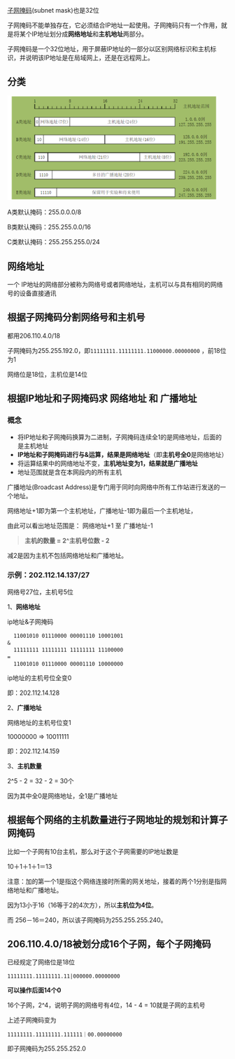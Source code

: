 [子网掩码](https://kernel.blog.csdn.net/article/details/50989257?spm=1001.2101.3001.6661.1&utm_medium=distribute.pc_relevant_t0.none-task-blog-2%7Edefault%7ECTRLIST%7Edefault-1-50989257-blog-122937098.pc_relevant_multi_platform_featuressortv2dupreplace&depth_1-utm_source=distribute.pc_relevant_t0.none-task-blog-2%7Edefault%7ECTRLIST%7Edefault-1-50989257-blog-122937098.pc_relevant_multi_platform_featuressortv2dupreplace&utm_relevant_index=1)(subnet mask)也是32位

子网掩码不能单独存在，它必须结合IP地址一起使用。子网掩码只有一个作用，就是将某个IP地址划分成**网络地址**和**主机地址**两部分。 

子网掩码是一个32位地址，用于屏蔽IP地址的一部分以区别网络标识和主机标识，并说明该IP地址是在局域网上，还是在远程网上。

## 分类

<img src="img/ip地址分类.png" alt="网络地址的划分" style="zoom:80%;" />

A类默认掩码：255.0.0.0/8

B类默认掩码：255.255.0.0/16

C类默认掩码：255.255.255.0/24

## 网络地址

一个 IP地址的网络部分被称为网络号或者网络地址，主机可以与具有相同的网络号的设备直接通讯

## 根据子网掩码分割网络号和主机号

都用206.110.4.0/18

子网掩码为255.255.192.0，即`11111111.11111111.11000000.00000000` ，前18位为1

网络位是18位，主机位是14位

## 根据IP地址和子网掩码求 网络地址 和 广播地址

### 概念

- 将IP地址和子网掩码换算为二进制，子网掩码连续全1的是网络地址，后面的是主机地址
- **IP地址和子网掩码进行与&运算，结果是网络地址**（即**主机号全0**是网络地址）
- 将运算结果中的网络地址不变，**主机地址变为1，结果就是广播地址**
- 地址范围就是含在本网段内的所有主机

广播地址(Broadcast Address)是专门用于同时向网络中所有工作站进行发送的一个地址。

网络地址+1即为第一个主机地址，广播地址-1即为最后一个主机地址， 

由此可以看出地址范围是： 网络地址+1 至 广播地址-1

> **主机的数量 = 2^主机号位数 - 2**

减2是因为主机不包括网络地址和广播地址。



### 示例：202.112.14.137/27

网络号27位，主机号5位

1、**网络地址**

ip地址&子网掩码

```
  11001010 01110000 00001110 10001001
&
  11111111 11111111 11111111 11100000
= 
  11001010 01110000 00001110 10000000
```

ip地址的主机号位全变0

即：202.112.14.128

2、**广播地址**

网络地址的主机号位变1

10000000 => 10011111

即：202.112.14.159

3、**主机数量**

2^5 - 2 = 32 - 2 = 30个

因为其中全0是网络地址，全1是广播地址



## 根据每个网络的主机数量进行子网地址的规划和计算子网掩码

比如一个子网有10台主机，那么对于这个子网需要的IP地址数是 

10＋1＋1＋1＝13 

注意：加的第一个1是指这个网络连接时所需的网关地址，接着的两个1分别是指网络地址和广播地址。 

因为13小于16（16等于2的4次方），所以**主机位为4位**。

而 256－16＝240，所以该子网掩码为255.255.255.240。



## 206.110.4.0/18被划分成16个子网，每个子网掩码

已经规定了网络位是18位

```
11111111.11111111.11|000000.00000000
```

**可以操作后面14个0**

16个子网，2^4，说明子网的网络号有4位，14 - 4 = 10就是子网的主机号

上述子网掩码变为

```
11111111.11111111.111111｜00.00000000
```

即子网掩码为255.255.252.0